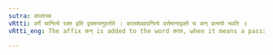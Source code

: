 ```yaml
---
sutra: कालाच्च
vRtti: वर्णे चानित्ये रक्त इति द्वयमप्यनुवर्त्तते । कालशब्दादनित्ये वर्त्तमानाद्रक्ते च कन् प्रत्ययो भवति ॥
vRtti_eng: The affix कन् is added to the word काल, when it means a passing color, or dyed with color.

---
```

